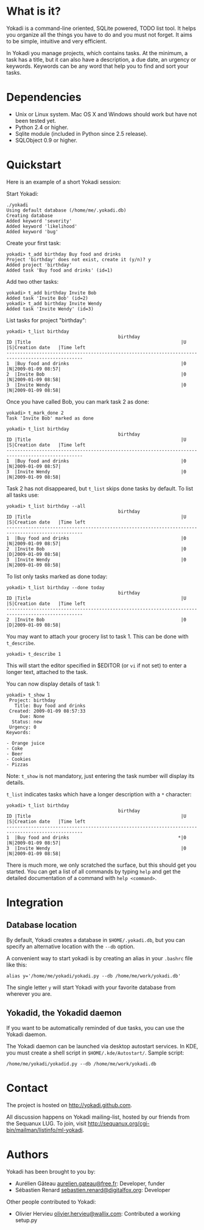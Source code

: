 # What is it?

Yokadi is a command-line oriented, SQLite powered, TODO list tool.  It helps
you organize all the things you have to do and you must not forget. It aims to
be simple, intuitive and very efficient.

In Yokadi you manage projects, which contains tasks. At the minimum, a task has
a title, but it can also have a description, a due date, an urgency or
keywords. Keywords can be any word that help you to find and sort your tasks.

# Dependencies

- Unix or Linux system. Mac OS X and Windows should work but have not been
  tested yet.
- Python 2.4 or higher.
- Sqlite module (included in Python since 2.5 release).
- SQLObject 0.9 or higher.

# Quickstart

Here is an example of a short Yokadi session:

Start Yokadi:

    ./yokadi
    Using default database (/home/me/.yokadi.db)
    Creating database
    Added keyword 'severity'
    Added keyword 'likelihood'
    Added keyword 'bug'

Create your first task:

    yokadi> t_add birthday Buy food and drinks
    Project 'birthday' does not exist, create it (y/n)? y
    Added project 'birthday'
    Added task 'Buy food and drinks' (id=1)

Add two other tasks:

    yokadi> t_add birthday Invite Bob
    Added task 'Invite Bob' (id=2)
    yokadi> t_add birthday Invite Wendy
    Added task 'Invite Wendy' (id=3)

List tasks for project "birthday":

    yokadi> t_list birthday
                                             birthday
    ID |Title                                                       |U  |S|Creation date   |Time left
    --------------------------------------------------------------------------------------------------
    1  |Buy food and drinks                                         |0  |N|2009-01-09 08:57|
    2  |Invite Bob                                                  |0  |N|2009-01-09 08:58|
    3  |Invite Wendy                                                |0  |N|2009-01-09 08:58|

Once you have called Bob, you can mark task 2 as done:

    yokadi> t_mark_done 2
    Task 'Invite Bob' marked as done

    yokadi> t_list birthday
                                             birthday
    ID |Title                                                       |U  |S|Creation date   |Time left
    --------------------------------------------------------------------------------------------------
    1  |Buy food and drinks                                         |0  |N|2009-01-09 08:57|
    3  |Invite Wendy                                                |0  |N|2009-01-09 08:58|

Task 2 has not disappeared, but `t_list` skips done tasks by default. To list
all tasks use:

    yokadi> t_list birthday --all
                                             birthday
    ID |Title                                                       |U  |S|Creation date   |Time left
    --------------------------------------------------------------------------------------------------
    1  |Buy food and drinks                                         |0  |N|2009-01-09 08:57|
    2  |Invite Bob                                                  |0  |D|2009-01-09 08:58|
    3  |Invite Wendy                                                |0  |N|2009-01-09 08:58|

To list only tasks marked as done today:

    yokadi> t_list birthday --done today
                                             birthday
    ID |Title                                                       |U  |S|Creation date   |Time left
    --------------------------------------------------------------------------------------------------
    2  |Invite Bob                                                  |0  |D|2009-01-09 08:58|

You may want to attach your grocery list to task 1. This can be done with
`t_describe`.

    yokadi> t_describe 1

This will start the editor specified in $EDITOR (or `vi` if not set) to enter
a longer text, attached to the task.

You can now display details of task 1:

    yokadi> t_show 1
     Project: birthday
       Title: Buy food and drinks
     Created: 2009-01-09 08:57:33
         Due: None
      Status: new
     Urgency: 0
    Keywords:

    - Orange juice
    - Coke
    - Beer
    - Cookies
    - Pizzas

Note: `t_show` is not mandatory, just entering the task number will display its
details.

`t_list` indicates tasks which have a longer description with a `*` character:

    yokadi> t_list birthday
                                             birthday
    ID |Title                                                       |U  |S|Creation date   |Time left
    --------------------------------------------------------------------------------------------------
    1  |Buy food and drinks                                        *|0  |N|2009-01-09 08:57|
    3  |Invite Wendy                                                |0  |N|2009-01-09 08:58|

There is much more, we only scratched the surface, but this should get you
started. You can get a list of all commands by typing `help` and get the
detailed documentation of a command with `help <command>`.


# Integration

## Database location

By default, Yokadi creates a database in `$HOME/.yokadi.db`, but you can
specify an alternative location with the `--db` option.

A convenient way to start yokadi is by creating an alias in your `.bashrc` file
like this:

    alias y='/home/me/yokadi/yokadi.py --db /home/me/work/yokadi.db'

The single letter `y` will start Yokadi with your favorite database from
wherever you are.

## Yokadid, the Yokadid daemon

If you want to be automatically reminded of due tasks, you can use the Yokadi
daemon.

The Yokadi daemon can be launched via desktop autostart services. In KDE, you
must create a shell script in `$HOME/.kde/Autostart/`. Sample script:

    /home/me/yokadi/yokadid.py --db /home/me/work/yokadi.db


# Contact

The project is hosted on http://yokadi.github.com.

All discussion happens on Yokadi mailing-list, hosted by our friends from the
Sequanux LUG. To join, visit
<http://sequanux.org/cgi-bin/mailman/listinfo/ml-yokadi>.


# Authors

Yokadi has been brought to you by:

- Aurélien Gâteau <aurelien.gateau@free.fr>: Developer, funder
- Sébastien Renard <sebastien.renard@digitalfox.org>: Developer

Other people contributed to Yokadi:

- Olivier Hervieu <olivier.hervieu@wallix.com>:
  Contributed a working setup.py

<!-- vim: set ts=4 sw=4 et: -->
